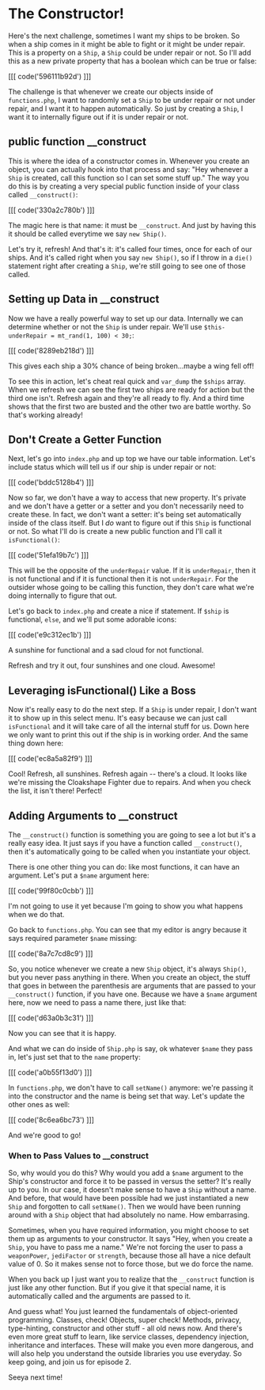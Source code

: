 # The Constructor!

Here's the next challenge, sometimes I want my ships to be broken. So when
a ship comes in it might be able to fight or it might be under repair. This
is a property on a `Ship`, a `Ship` could be under repair or not. So I'll
add this as a new private property that has a boolean which can be true or
false:

[[[ code('596111b92d') ]]]

The challenge is that whenever we create our objects inside of `functions.php`,
I want to randomly set a `Ship` to be under repair or not under repair, and
I want it to happen automatically. So just by creating a `Ship`, I want it
to internally figure out if it is under repair or not. 

## public function __construct

This is where the idea of a constructor comes in. Whenever you create an
object, you can actually hook into that process and say: "Hey whenever a
`Ship` is created, call this function so I can set some stuff up." The way
you do this is by creating a very special public function inside of your
class called `__construct()`:

[[[ code('330a2c780b') ]]]

The magic here is that name: it must be `__construct`. And just by having
this it should be called everytime we say `new Ship()`. 

Let's try it, refresh! And that's it: it's called four times, once for each
of our ships. And it's called right when you say `new Ship()`, so if I throw
in a `die()` statement right after creating a `Ship`, we're still going to
see one of those called. 

## Setting up Data in __construct

Now we have a really powerful way to set up our data. Internally we can determine
whether or not the `Ship` is under repair. We'll use `$this- underRepair = mt_rand(1, 100) < 30;`:

[[[ code('8289eb218d') ]]]

This gives each ship a 30% chance of being broken...maybe a wing fell off!

To see this in action, let's cheat real quick and `var_dump` the `$ships`
array. When we refresh we can see the first two ships are ready for action
but the third one isn't. Refresh again and they're all ready to fly. And
a third time shows that the first two are busted and the other two are 
battle worthy. So that's working already!

## Don't Create a Getter Function

Next, let's go into `index.php` and up top we have our table information.
Let's include status which will tell us if our ship is under repair or not:

[[[ code('bddc5128b4') ]]]

Now so far, we don't have a way to access that new property. It's private
and we don't have a getter or a setter and you don't necessarily need to
create these. In fact, we don't want a setter: it's being set automatically
inside of the class itself. But I *do* want to figure out if this `Ship` is
functional or not. So what I'll do is create a new public
function and I'll call it `isFunctional()`:

[[[ code('51efa19b7c') ]]]

This will be the opposite of the `underRepair` value. If it is `underRepair`,
then it is not functional and if it is functional then it is not `underRepair`.
For the outsider whose going to be calling this function, they don't care
what we're doing internally to figure that out.

Let's go back to `index.php` and create a nice if statement. If `$ship` is
functional, `else`, and we'll put some adorable icons:

[[[ code('e9c312ec1b') ]]]

A sunshine for functional and a sad cloud for not functional.

Refresh and try it out, four sunshines and one cloud. Awesome! 

## Leveraging isFunctional() Like a Boss

Now it's really easy to do the next step. If a `Ship` is under repair, I
don't want it to show up in this select menu. It's easy because we can just
call `isFunctional` and it will take care of all the internal stuff for us.
Down here we only want to print this out if the ship is in working order.
And the same thing down here:

[[[ code('ec8a5a82f9') ]]]

Cool! Refresh, all sunshines. Refresh again -- there's a cloud. It looks
like we're missing the Cloakshape Fighter due to repairs. And when you check
the list, it isn't there! Perfect!

## Adding Arguments to __construct

The `__construct()` function is something you are going to see a lot but
it's a really easy idea. It just says if you have a function called `__construct()`,
then it's automatically going to be called when you instantiate your object.

There is one other thing you can do: like most functions, it can have an
argument. Let's put a `$name` argument here:

[[[ code('99f80c0cbb') ]]]

I'm not going to use it yet because I'm going to show you what happens when
we do that. 

Go back to `functions.php`. You can see that my editor is angry because it
says required parameter `$name` missing:

[[[ code('8a7c7cd8c9') ]]]

So, you notice whenever we create a new `Ship` object, it's always `Ship()`,
but you never pass anything in there. When you create an object, the stuff
that goes in between the parenthesis are arguments that are passed to your
`__construct()` function, if you have one. Because we have a `$name` argument
here, now we need to pass a name there, just like that:

[[[ code('d63a0b3c31') ]]]

Now you can see that it is happy. 

And what we can do inside of `Ship.php` is say, ok whatever `$name` they
pass in, let's just set that to the `name` property:

[[[ code('a0b55f13d0') ]]]

In `functions.php`, we don't have to call `setName()` anymore: we're passing
it into the constructor and the name is being set that way. Let's update
the other ones as well:

[[[ code('8c6ea6bc73') ]]]

And we're good to go!

### When to Pass Values to __construct

So, why would you do this? Why would you add a `$name` argument to the Ship's
constructor and force it to be passed in versus the setter? It's really up
to you. In our case, it doesn't make sense to have a `Ship` without a name.
And before, that would have been possible had we just instantiated a new
`Ship` and forgotten to call `setName()`. Then we would have been running
around with a `Ship` object that had absolutely no name. How embarrasing.

Sometimes, when you have required information, you might choose to set them
up as arguments to your constructor. It says "Hey, when you create a `Ship`,
you have to pass me a name." We're not forcing the user to pass a `weaponPower`,
`jediFactor` or `strength`, because those all have a nice default value of
0. So it makes sense not to force those, but we do force the name.

When you back up I just want you to realize that the `__construct` function
is just like any other function. But if you give it that special name, it
is automatically called and the arguments are passed to it.

And guess what! You just learned the fundamentals of object-oriented programming.
Classes, check! Objects, super check! Methods, privacy, type-hinting, constructor
and other stuff - all old news now. And there's even more great stuff to
learn, like service classes, dependency injection, inheritance and interfaces.
These will make you even more dangerous, and will also help you understand
the outside libraries you use everyday. So keep going, and join us for episode
2.

Seeya next time!
